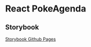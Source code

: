 # React PokeAgenda


## Storybook

[Storybook Github Pages](https://tiago154.github.io/react-pokeagenda/storybook/)